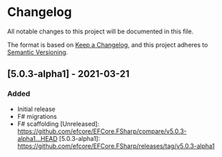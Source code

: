 # Changelog

All notable changes to this project will be documented in this file.

The format is based on [Keep a Changelog](https://keepachangelog.com/en/1.0.0/),
and this project adheres to [Semantic Versioning](https://semver.org/spec/v2.0.0.html).

## [5.0.3-alpha1] - 2021-03-21

### Added
- Initial release
- F# migrations
- F# scaffolding
[Unreleased]: https://github.com/efcore/EFCore.FSharp/compare/v5.0.3-alpha1...HEAD
[5.0.3-alpha1]: https://github.com/efcore/EFCore.FSharp/releases/tag/v5.0.3-alpha1
